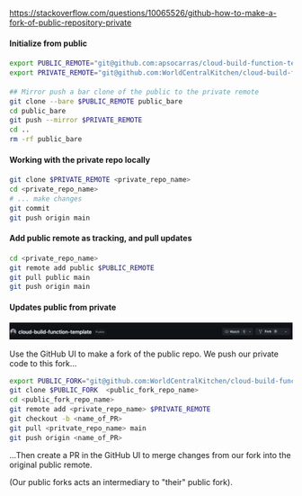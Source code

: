 https://stackoverflow.com/questions/10065526/github-how-to-make-a-fork-of-public-repository-private



#### Initialize from public 

```bash 
export PUBLIC_REMOTE="git@github.com:apsocarras/cloud-build-function-template.git"
export PRIVATE_REMOTE="git@github.com:WorldCentralKitchen/cloud-build-function-template.git"

## Mirror push a bar clone of the public to the private remote 
git clone --bare $PUBLIC_REMOTE public_bare
cd public_bare
git push --mirror $PRIVATE_REMOTE
cd ..
rm -rf public_bare
```

#### Working with the private repo locally

```bash 
git clone $PRIVATE_REMOTE <private_repo_name>
cd <private_repo_name>
# ... make changes 
git commit  
git push origin main 
```

#### Add public remote as tracking, and pull updates 

```bash 
cd <private_repo_name>
git remote add public $PUBLIC_REMOTE 
git pull public main 
git push origin main 
```

#### Updates public from private 

![fork](static/assets/image3.png)

Use the GitHub UI to make a fork of the public repo. We push our private code to this fork...

```bash 
export PUBLIC_FORK="git@github.com:WorldCentralKitchen/cloud-build-function-template-public-fork.git"
git clone $PUBLIC_FORK  <public_fork_repo_name>
cd <public_fork_repo_name>
git remote add <private_repo_name> $PRIVATE_REMOTE
git checkout -b <name_of_PR>
git pull <pritvate_repo_name> main 
git push origin <name_of_PR>
```
...Then create a PR in the GitHub UI to merge changes from our fork into the original public remote.  

(Our public forks acts an intermediary to "their" public fork).
